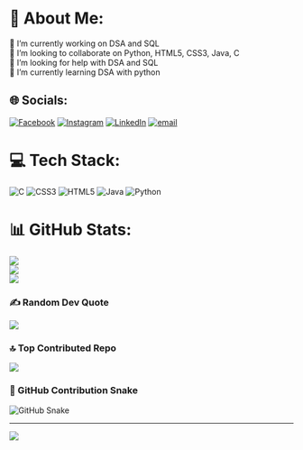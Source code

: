 # 💫 About Me:
🔭 I’m currently working on  DSA and SQL<br>👯 I’m looking to collaborate on Python, HTML5, CSS3, Java, C<br>🤝 I’m looking for help with DSA and SQL<br>🌱 I’m currently learning DSA with python<br>


## 🌐 Socials:
[![Facebook](https://img.shields.io/badge/Facebook-%231877F2.svg?logo=Facebook&logoColor=white)](https://facebook.com/https://www.facebook.com/roshan.shaik.5496) [![Instagram](https://img.shields.io/badge/Instagram-%23E4405F.svg?logo=Instagram&logoColor=white)](https://instagram.com/roshan_shaik_0337) [![LinkedIn](https://img.shields.io/badge/LinkedIn-%230077B5.svg?logo=linkedin&logoColor=white)](https://linkedin.com/in/https://www.linkedin.com/in/roshan-shaik0337?utm_source=share&utm_campaign=share_via&utm_content=profile&utm_medium=android_app) [![email](https://img.shields.io/badge/Email-D14836?logo=gmail&logoColor=white)](mailto:roshanshaik378@gmail.com) 

# 💻 Tech Stack:
![C](https://img.shields.io/badge/c-%2300599C.svg?style=for-the-badge&logo=c&logoColor=white) ![CSS3](https://img.shields.io/badge/css3-%231572B6.svg?style=for-the-badge&logo=css3&logoColor=white) ![HTML5](https://img.shields.io/badge/html5-%23E34F26.svg?style=for-the-badge&logo=html5&logoColor=white) ![Java](https://img.shields.io/badge/java-%23ED8B00.svg?style=for-the-badge&logo=openjdk&logoColor=white) ![Python](https://img.shields.io/badge/python-3670A0?style=for-the-badge&logo=python&logoColor=ffdd54)
# 📊 GitHub Stats:
![](https://github-readme-stats.vercel.app/api?username=RoshanShaik0337&theme=dark&hide_border=true&include_all_commits=false&count_private=false)<br/>
![](https://github-readme-streak-stats.herokuapp.com/?user=RoshanShaik0337&theme=dark&hide_border=true)<br/>
![](https://github-readme-stats.vercel.app/api/top-langs/?username=RoshanShaik0337&theme=dark&hide_border=true&include_all_commits=false&count_private=false&layout=compact)

### ✍️ Random Dev Quote
![](https://quotes-github-readme.vercel.app/api?type=horizontal&theme=radical)

### 🔝 Top Contributed Repo
![](https://github-contributor-stats.vercel.app/api?username=RoshanShaik0337&limit=5&theme=dark&combine_all_yearly_contributions=true)
### 🐍 GitHub Contribution Snake

![GitHub Snake](https://raw.githubusercontent.com/<your-RoshanShaik0337>/<your-snake-game>/output/github-snake.svg)


---
[![](https://visitcount.itsvg.in/api?id=RoshanShaik0337&icon=6&color=7)](https://visitcount.itsvg.in)

<!-- Proudly created with GPRM ( https://gprm.itsvg.in ) -->
